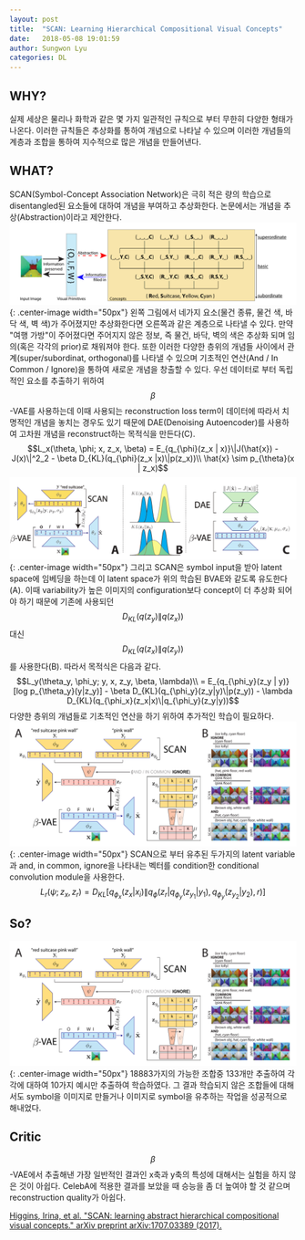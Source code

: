 ```yaml
---
layout: post
title:  "SCAN: Learning Hierarchical Compositional Visual Concepts"
date:   2018-05-08 19:01:59
author: Sungwon Lyu
categories: DL
---
```


## WHY? 
실제 세상은 물리나 화학과 같은 몇 가지 일관적인 규칙으로 부터 무한히 다양한 형태가 나온다. 이러한 규칙들은 추상화를 통하여 개념으로 나타날 수 있으며 이러한 개념들의 계층과 조합을 통하여 지수적으로 많은 개념을 만들어낸다. 

## WHAT?
SCAN(Symbol-Concept Association Network)은 극히 적은 량의 학습으로 disentangled된 요소들에 대하여 개념을 부여하고 추상화한다. 논문에서는 개념을 추상(Abstraction)이라고 제안한다. 
![image](/assets/images/scan1.png){: .center-image width="50px"}
왼쪽 그림에서 네가지 요소(물건 종류, 물건 색, 바닥 색, 벽 색)가 주어졌지만 추상화한다면 오른쪽과 같은 계층으로 나타낼 수 있다. 만약 "여행 가방"이 주어졌다면 주어지지 않은 정보, 즉 물건, 바닥, 벽의 색은 추상화 되며 임의(혹은 각각의 prior)로 채워져야 한다. 또한 이러한 다양한 층위의 개념들 사이에서 관계(super/subordinat, orthogonal)를 나타낼 수 있으며 기초적인 연산(And / In Common / Ignore)을 통하여 새로운 개념을 창출할 수 있다. 
우선 데이터로 부터 독립적인 요소를 추출하기 위하여 $$\beta$$-VAE를 사용하는데 이때 사용되는 reconstruction loss term이 데이터에 따라서 치명적인 개념을 놓치는 경우도 있기 때문에 DAE(Denoising Autoencoder)를 사용하여 고차원 개념을 reconstruct하는 목적식을 만든다(C).
$$L_x(\theta, \phi; x, z_x, \beta) = E_{q_{\phi}(z_x | x)}\|J(\hat{x}) - J(x)\|^2_2 - \beta D_{KL}(q_{\phi}(z_x |x)\|p(z_x))\\
\hat{x} \sim p_{\theta}(x | z_x)$$
![image](/assets/images/scan2.png){: .center-image width="50px"}
그리고 SCAN은 symbol input을 받아 latent space에 임베딩을 하는데 이 latent space가 위의 학습된 BVAE와 같도록 유도한다(A). 이때 variability가 높은 이미지의 configuration보다 concept이 더 추상화 되어야 하기 때문에 기존에 사용되던 $$D_{KL}(q(z_y)\|q(z_x))$$대신 $$D_{KL}(q(z_x)\|q(z_y))$$를 사용한다(B). 따라서 목적식은 다음과 같다. 
$$L_y(\theta_y, \phi_y; y, x, z_y, \beta, \lambda)\\ 
= E_{q_{\phi_y}(z_y | y)}[log p_{\theta_y}(y|z_y)] - \beta D_{KL}(q_{\phi_y}(z_y|y)\|p(z_y)) - \lambda D_{KL}(q_{\phi_x}(z_x|x)\|q_{\phi_y}(z_y|y))$$
다양한 층위의 개념들로 기초적인 연산을 하기 위하여 추가적인 학습이 필요하다.
![image](/assets/images/scan3.png){: .center-image width="50px"}
SCAN으로 부터 유추된 두가지의 latent variable과 and, in common, ignore을 나타내는 벡터를 condition한 conditional convolution module을 사용한다. 
$$L_r(\psi; z_x, z_r) = D_{KL}[q_{\phi_x}(z_x|x_i)\|q_{\phi}(z_r|q_{\phi_y}(z_{y_1}|y_1), q_{\phi_y}(z_{y_2}|y_2), r)]$$

## So?
![image](/assets/images/scan3.png){: .center-image width="50px"}
18883가지의 가능한 조합중 133개만 추출하여 각각에 대하여 10가지 예시만 추출하여 학습하였다. 그 결과 학습되지 않은 조합들에 대해서도 symbol을 이미지로 만들거나 이미지로 symbol을 유추하는 작업을 성공적으로 해내었다. 

## Critic
$$\beta$$-VAE에서 추출해낸 가장 일반적인 결과인 x축과 y축의 특성에 대해서는 실험을 하지 않은 것이 아쉽다. CelebA에 적용한 결과를 보았을 때 승능을 좀 더 높여야 할 것 같으며 reconstruction quality가 아쉽다.

[Higgins, Irina, et al. "SCAN: learning abstract hierarchical compositional visual concepts." arXiv preprint arXiv:1707.03389 (2017).](https://arxiv.org/abs/1707.03389)
